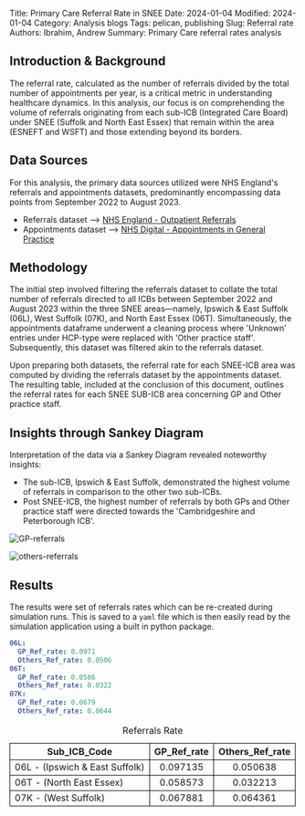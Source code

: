 Title: Primary Care Referral Rate in SNEE
Date: 2024-01-04
Modified: 2024-01-04
Category: Analysis blogs
Tags: pelican, publishing
Slug: Referral rate
Authors: Ibrahim, Andrew
Summary: Primary Care referral rates analysis


## Introduction & Background
The referral rate, calculated as the number of referrals divided by the total number of appointments per year, is a critical metric in understanding healthcare dynamics. In this analysis, our focus is on comprehending the volume of referrals originating from each sub-ICB (Integrated Care Board) under SNEE (Suffolk and North East Essex) that remain within the area (ESNEFT and WSFT) and those extending beyond its borders.



## Data Sources
For this analysis, the primary data sources utilized were NHS England's referrals and appointments datasets, predominantly encompassing data points from September 2022 to August 2023.

- Referrals dataset --> [NHS England - Outpatient Referrals](https://www.england.nhs.uk/statistics/statistical-work-areas/outpatient-referrals/)    
- Appointments dataset --> [NHS Digital - Appointments in General Practice](https://digital.nhs.uk/data-and-information/publications/statistical/appointments-in-general-practice)



## Methodology
The initial step involved filtering the referrals dataset to collate the total number of referrals directed to all ICBs between September 2022 and August 2023 within the three SNEE areas—namely, Ipswich & East Suffolk (06L), West Suffolk (07K), and North East Essex (06T). Simultaneously, the appointments dataframe underwent a cleaning process where 'Unknown' entries under HCP-type were replaced with 'Other practice staff'. Subsequently, this dataset was filtered akin to the referrals dataset.

Upon preparing both datasets, the referral rate for each SNEE-ICB area was computed by dividing the referrals dataset by the appointments dataset. The resulting table, included at the conclusion of this document, outlines the referral rates for each SNEE SUB-ICB area concerning GP and Other practice staff.



## Insights through Sankey Diagram
Interpretation of the data via a Sankey Diagram revealed noteworthy insights:

- The sub-ICB, Ipswich & East Suffolk, demonstrated the highest volume of referrals in comparison to the other two sub-ICBs.
- Post SNEE-ICB, the highest number of referrals by both GPs and Other practice staff were directed towards the 'Cambridgeshire and Peterborough ICB'.

![GP-referrals]({attach}/img/Referral_rate_4.png)

![others-referrals]({attach}/img/Referral_rate_6.png "image Title")



## Results
The results were set of referrals rates which can be re-created during simulation runs. This is saved to a `yaml` file which is then easily read by the simulation application using a built in python package.
```yaml
06L:
  GP_Ref_rate: 0.0971
  Others_Ref_rate: 0.0506
06T:
  GP_Ref_rate: 0.0586
  Others_Ref_rate: 0.0322
07K:
  GP_Ref_rate: 0.0679
  Others_Ref_rate: 0.0644
```

<table>
  <caption>Referrals Rate</caption>
  <thead>
    <tr>
      <th style="border: 1px solid black; text-align: center;">Sub_ICB_Code</th>
      <th style="border: 1px solid black; text-align: center;">GP_Ref_rate</th>
      <th style="border: 1px solid black; text-align: center;">Others_Ref_rate</th>
    </tr>
  </thead>
  <tbody>
    <tr>
      <td style="border: 1px solid black;">06L - (Ipswich & East Suffolk)</td>
      <td style="border: 1px solid black; text-align: center;">0.097135</td>
      <td style="border: 1px solid black; text-align: center;">0.050638</td>
    </tr>
    <tr>
      <td style="border: 1px solid black;">06T - (North East Essex)</td>
      <td style="border: 1px solid black; text-align: center;">0.058573</td>
      <td style="border: 1px solid black; text-align: center;">0.032213</td>
    </tr>
    <tr>
      <td style="border: 1px solid black;">07K - (West Suffolk)</td>
      <td style="border: 1px solid black; text-align: center;">0.067881</td>
      <td style="border: 1px solid black; text-align: center;">0.064361</td>
    </tr>
  </tbody>
</table>